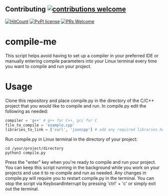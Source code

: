 ## Contributing   [![contributions welcome](https://img.shields.io/badge/contributions-welcome-brightgreen.svg?style=flat)](https://github.com/dwyl/esta/issues)
[![HitCount](http://hits.dwyl.io/cnaimo/compile-me.svg)](http://hits.dwyl.io/cnaimo/compile-me) [![PyPI license](https://img.shields.io/pypi/l/ansicolortags.svg)](https://pypi.python.org/pypi/ansicolortags/) [![PRs Welcome](https://img.shields.io/badge/PRs-welcome-brightgreen.svg?style=flat-square)](http://makeapullrequest.com)
# compile-me
This script helps avoid having to set up a compiler in your preferred IDE or manually entering compile parameters into your Linux terminal every time you want to compile and run your project.

# Usage
Clone this repository and place compile.py in the directory of the C/C++ project that you would like to compile and run. In compile.py edit the following as needed:

```python
compiler = 'g++' # g++ for C++, gcc for C
file_to_compile = 'example.cpp' 
libraries_to_link = ['curl', 'jsoncpp'] # add any required libraries here, if none then leave as []
```

Run compile.py in Linux terminal in the directory of your project:
```
cd /your/project/directory
python3 compile.py
```
Press the "enter" key when you're ready to compile and run your project. You can keep this script running in the background while you work on your projects and use it to re-compile and run as needed. Any changes in compile.py will require you to restart compile.py in the terminal. You can stop the script via KeyboardInterrupt by pressing 'ctrl' + 'c' or simply exit out the terminal.
